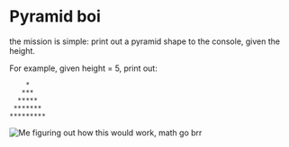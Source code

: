# Pyramid boi
the mission is simple: print out a pyramid shape to the console, given the height.

For example, given height = 5, print out:
```
    *     
   ***
  *****
 *******
*********
```

![Me figuring out how this would work, math go brr]([http://url/to/img.png](https://github.com/TechAssistance/javascript-learning/blob/main/project1/pyramidMath.png))
